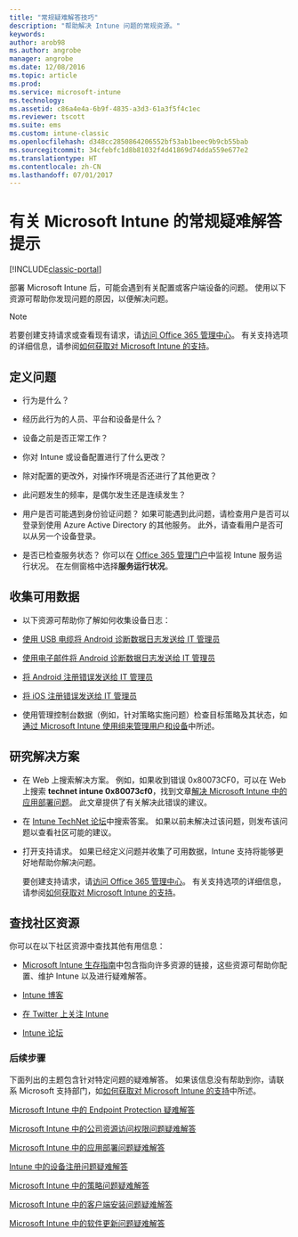 ```yaml
---
title: "常规疑难解答技巧"
description: "帮助解决 Intune 问题的常规资源。"
keywords: 
author: arob98
ms.author: angrobe
manager: angrobe
ms.date: 12/08/2016
ms.topic: article
ms.prod: 
ms.service: microsoft-intune
ms.technology: 
ms.assetid: c86a4e4a-6b9f-4835-a3d3-61a3f5f4c1ec
ms.reviewer: tscott
ms.suite: ems
ms.custom: intune-classic
ms.openlocfilehash: d348cc2850864206552bf53ab1beec9b9cb55bab
ms.sourcegitcommit: 34cfebfc1d8b81032f4d41869d74dda559e677e2
ms.translationtype: HT
ms.contentlocale: zh-CN
ms.lasthandoff: 07/01/2017
---
```

# <a name="general-troubleshooting-tips-for-microsoft-intune"></a>有关 Microsoft Intune 的常规疑难解答提示

[!INCLUDE[classic-portal](../includes/classic-portal.md)]

部署 Microsoft Intune 后，可能会遇到有关配置或客户端设备的问题。 使用以下资源可帮助你发现问题的原因，以便解决问题。

> [!NOTE]
> 若要创建支持请求或查看现有请求，请[访问 Office 365 管理中心](https://portal.office.com/admin/default.aspx)。 有关支持选项的详细信息，请参阅[如何获取对 Microsoft Intune 的支持](how-to-get-support-for-microsoft-intune.md)。

## <a name="define-the-problem"></a>定义问题

-   行为是什么？

-   经历此行为的人员、平台和设备是什么？

-   设备之前是否正常工作？

-   你对 Intune 或设备配置进行了什么更改？

-   除对配置的更改外，对操作环境是否还进行了其他更改？

-   此问题发生的频率，是偶尔发生还是连续发生？

-   用户是否可能遇到身份验证问题？ 如果可能遇到此问题，请检查用户是否可以登录到使用 Azure Active Directory 的其他服务。 此外，请查看用户是否可以从另一个设备登录。

-   是否已检查服务状态？ 你可以在 [Office 365 管理门户](https://portal.office.com/Admin/Default.aspx)中监视 Intune 服务运行状况。 在左侧窗格中选择**服务运行状况**。

## <a name="collect-available-data"></a>收集可用数据

-   以下资源可帮助你了解如何收集设备日志：
  - [使用 USB 电缆将 Android 诊断数据日志发送给 IT 管理员](/intune-user-help/send-diagnostic-data-logs-to-your-it-administrator-using-a-usb-cable-android)
  - [使用电子邮件将 Android 诊断数据日志发送给 IT 管理员](/intune-user-help/send-diagnostic-data-logs-to-your-it-administrator-using-email-android)
  - [将 Android 注册错误发送给 IT 管理员](/intune-user-help/send-enrollment-errors-to-your-it-administrator-android)
  - [将 iOS 注册错误发送给 IT 管理员](/intune-user-help/send-errors-to-your-it-admin-ios)

-   使用管理控制台数据（例如，针对策略实施问题）检查目标策略及其状态，如[通过 Microsoft Intune 使用组来管理用户和设备](/intune-classic/deploy-use/use-groups-to-manage-users-and-devices-with-microsoft-intune)中所述。

## <a name="research-the-solution"></a>研究解决方案

-   在 Web 上搜索解决方案。 例如，如果收到错误 0x80073CF0，可以在 Web 上搜索 **technet intune 0x80073cf0**，找到文章[解决 Microsoft Intune 中的应用部署问题](troubleshoot-app-deployment-problems-in-microsoft-intune.md)。 此文章提供了有关解决此错误的建议。

-   在 [Intune TechNet 论坛](https://social.technet.microsoft.com/Forums/en-US/home?forum=microsoftintuneprod)中搜索答案。  如果以前未解决过该问题，则发布该问题以查看社区可能的建议。

-   打开支持请求。 如果已经定义问题并收集了可用数据，Intune 支持将能够更好地帮助你解决问题。

    要创建支持请求，请[访问 Office 365 管理中心](https://portal.office.com/admin/default.aspx)。 有关支持选项的详细信息，请参阅[如何获取对 Microsoft Intune 的支持](how-to-get-support-for-microsoft-intune.md)。

## <a name="find-community-resources"></a>查找社区资源
你可以在以下社区资源中查找其他有用信息：

-   [Microsoft Intune 生存指南](http://social.technet.microsoft.com/wiki/contents/articles/23431.microsoft-intune-survival-guide.aspx)中包含指向许多资源的链接，这些资源可帮助你配置、维护 Intune 以及进行疑难解答。

-   [Intune 博客](http://blogs.technet.com/b/windowsintune/)

-   [在 Twitter 上关注 Intune](https://twitter.com/MSIntune)

-   [Intune 论坛](https://social.technet.microsoft.com/Forums/home?category=microsoftintune&filter=alltypes&sort=lastpostdesc)

### <a name="next-steps"></a>后续步骤
下面列出的主题包含针对特定问题的疑难解答。 如果该信息没有帮助到你，请联系 Microsoft 支持部门，如[如何获取对 Microsoft Intune 的支持](how-to-get-support-for-microsoft-intune.md)中所述。

[Microsoft Intune 中的 Endpoint Protection 疑难解答](troubleshoot-endpoint-protection-in-microsoft-intune.md)

[Microsoft Intune 中的公司资源访问权限问题疑难解答](troubleshoot-company-resource-access-problems-with-microsoft-intune.md)

[Microsoft Intune 中的应用部署问题疑难解答](troubleshoot-app-deployment-problems-in-microsoft-intune.md)

[Intune 中的设备注册问题疑难解答](troubleshoot-device-enrollment-in-intune.md)

[Microsoft Intune 中的策略问题疑难解答](troubleshoot-policies-in-microsoft-intune.md)

[Microsoft Intune 中的客户端安装问题疑难解答](troubleshoot-client-setup-in-microsoft-intune.md)

[Microsoft Intune 中的软件更新问题疑难解答](troubleshoot-software-updates-in-microsoft-intune.md)
